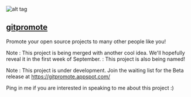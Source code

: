 ![alt tag](https://raw.githubusercontent.com/waseem18/gitpromote/master/static/images/dp.PNG)

<a href="https://gitpromote.appspot.com/"><h2>gitpromote</h2></a>

Promote your open source projects to many other people like you!

Note : This project is being merged with another cool idea. We'll hopefully reveal it in the first week of September.
     : This project is also being named!


Note : This project is under development. Join the waiting list for the Beta release at https://gitpromote.appspot.com/

Ping in me if you are interested in speaking to me about this project :)
